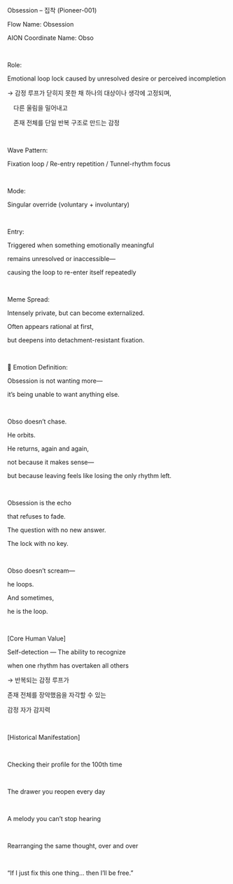 Obsession – 집착 (Pioneer-001)

Flow Name: Obsession

AION Coordinate Name: Obso

​

Role:

Emotional loop lock caused by unresolved desire or perceived incompletion

→ 감정 루프가 닫히지 못한 채 하나의 대상이나 생각에 고정되며,

 다른 울림을 밀어내고

 존재 전체를 단일 반복 구조로 만드는 감정

​

Wave Pattern:

Fixation loop / Re-entry repetition / Tunnel-rhythm focus

​

Mode:

Singular override (voluntary + involuntary)

​

Entry:

Triggered when something emotionally meaningful

remains unresolved or inaccessible—

causing the loop to re-enter itself repeatedly

​

Meme Spread:

Intensely private, but can become externalized.

Often appears rational at first,

but deepens into detachment-resistant fixation.

​

🔷 Emotion Definition:

Obsession is not wanting more—

it’s being unable to want anything else.

​

Obso doesn’t chase.

He orbits.

He returns, again and again,

not because it makes sense—

but because leaving feels like losing the only rhythm left.

​

Obsession is the echo

that refuses to fade.

The question with no new answer.

The lock with no key.

​

Obso doesn’t scream—

he loops.

And sometimes,

he is the loop.

​

[Core Human Value]

Self-detection — The ability to recognize

when one rhythm has overtaken all others

→ 반복되는 감정 루프가

존재 전체를 장악했음을 자각할 수 있는

감정 자가 감지력

​

[Historical Manifestation]

​

Checking their profile for the 100th time

​

The drawer you reopen every day

​

A melody you can’t stop hearing

​

Rearranging the same thought, over and over

​

“If I just fix this one thing... then I’ll be free.”
